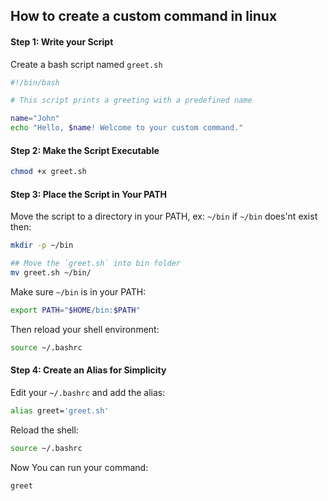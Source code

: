 ## How to create a custom command in linux

#### Step 1: Write your Script

Create a bash script named `greet.sh`

```bash
#!/bin/bash

# This script prints a greeting with a predefined name

name="John"
echo "Hello, $name! Welcome to your custom command."
```
#### Step 2: Make the Script Executable

```bash
chmod +x greet.sh
```

#### Step 3: Place the Script in Your PATH

Move the script to a directory in your PATH, ex: `~/bin`
if `~/bin` does'nt exist then:


```bash
mkdir -p ~/bin

## Move the `greet.sh` into bin folder
mv greet.sh ~/bin/
```
Make sure `~/bin` is in your PATH:

```bash
export PATH="$HOME/bin:$PATH"
```

Then reload your shell environment:

```bash
source ~/.bashrc
```
#### Step 4: Create an Alias for Simplicity

Edit your `~/.bashrc` and add the alias:

```bash
alias greet='greet.sh'
```
Reload the shell:

```bash
source ~/.bashrc
```
Now You can run your command:

```bash
greet
```
